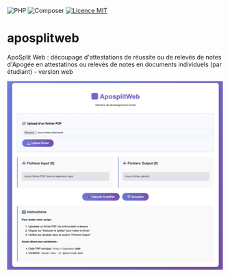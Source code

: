 ![PHP](https://img.shields.io/badge/PHP-8.3-777bb4?logo=php&logoColor=white)
![Composer](https://img.shields.io/badge/Composer-2.x-885630?logo=composer&logoColor=white)
[![Licence MIT](https://img.shields.io/badge/License-MIT-yellow.svg)](./LICENSE)

# aposplitweb
ApoSplit Web : découpage d'attestations de réussite ou de relevés de notes d'Apogée en attestatinos ou relevés de notes en documents individuels (par étudiant) - version web

![index.png](./images/index.png)
